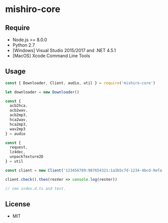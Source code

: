 # mishiro-core

## Require

* Node.js >= 8.0.0
* Python 2.7
* [Windows] Visual Studio 2015/2017 and .NET 4.5.1
* [MacOS] Xcode Command Line Tools

## Usage

``` javascript
const { Downloader, Client, audio, util } = require('mishiro-core')

let downloader = new Downloader()

const {
  acb2hca,
  acb2wav,
  acb2mp3,
  hca2wav,
  hca2mp3,
  wav2mp3
} = audio

const {
  request,
  lz4dec,
  unpackTexture2D
} = util

const client = new Client('123456789:987654321:1a3b5c7d-1234-4bcd-9efa-8e6f4a2b7c5d')

client.check().then(resVer => console.log(resVer))

// see index.d.ts and test.
```

## License
* MIT
